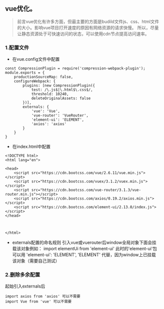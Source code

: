 ## vue优化。
> 前言vue优化有许多方面，但最主要的方面是budild文件js、css、html文件的大小。影响vue项目打开速度的原因有网络资源的请求快慢。
所以，尽量让静态资源处于可快速访问的状态，可以使用cdn节点提高访问速率。
### 1.配置文件
- 在vue.config文件中配置
~~~
const CompressionPlugin = require('compression-webpack-plugin');
module.exports = {
    productionSourceMap: false,
    configureWebpack: {
        plugins: [new CompressionPlugin({
            test: /\.js$|\.html$\.css$/,
            threshold: 10240,
            deleteOriginalAssets: false
        })],
        externals: {
            'vue': 'Vue',
            'vue-router': 'VueRouter',
            'element-ui': 'ELEMENT',
            'axios': 'axios'
        }
    }
}
~~~
- 在index.html中配置
```
<!DOCTYPE html>
<html lang="en">

<head>
    <script src="https://cdn.bootcss.com/vue/2.6.11/vue.min.js"></script>
    <script src="https://cdn.bootcss.com/vuex/3.1.2/vuex.min.js"></script>
    <script src="https://cdn.bootcss.com/vue-router/3.1.3/vue-router.min.js"></script>
    <script src="https://cdn.bootcss.com/axios/0.19.2/axios.min.js"></script>
    <script src="https://cdn.bootcss.com/element-ui/2.13.0/index.js"></script>
</head>



</html>
```
- externals配置的命名规则
引入vue或vuerouter后window全局对象下面会挂载该对象例如： import elementUi from 'element-ui'  此时的'element-ui'包
可以用 'element-ui': 'ELEMENT', 'ELEMENT' 代替，因为window上已挂载该对象（需要自己测试）

### 2.删除多余配置
起始引入externals后
```
import axios from 'axios' 可以不需要
import Vue from 'vue' 可以不需要
```